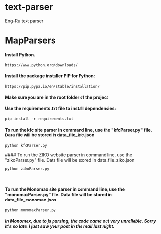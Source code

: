 # text-parser
Eng-Ru text parser
# MapParsers
#### Install Python.
```
https://www.python.org/downloads/
```
#### Install the package installer PIP for Python:
```
https://pip.pypa.io/en/stable/installation/
```
#### Make sure you are in the root folder of the project<br>
#### Use the requirements.txt file to install dependencies:
```
pip install -r requirements.txt
```
#### To run the kfc site parser in command line, use the "kfcParser.py" file. Data file will be stored in data_file_kfc.json
~~~
python kfcParser.py
~~~
​#### To run the ZIKO website parser in command line, use the "zikoParser.py" file. Data file will be stored in data_file_ziko.json
~~~
python zikoParser.py
~~~
​
#### To run the Monomax site parser in command line, use the "monomaxParser.py" file. Data file will be stored in data_file_monomax.json
~~~ 
python monomaxParser.py
~~~
##### In Monomax, due to js parsing, the code came out very unreliable. Sorry it's so late, I just saw your post in the mail last night.
​
